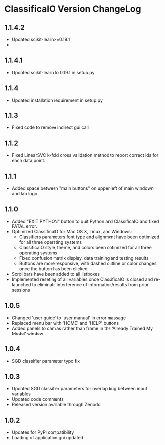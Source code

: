 #  ClassificaIO Version ChangeLog
## 1.1.4.2
* Updated scikit-learn>=0.19.1
* 
## 1.1.4.1
* Updated scikit-learn to 0.19.1 in setup.py
  
## 1.1.4
* Updated installation requirement in setup.py  

## 1.1.3
* Fixed code to remove indirect gui call

## 1.1.2
* Fixed LinearSVC k-fold cross validation method to report correct ids for each data point.

## 1.1.1
* Added space between "main buttons" on upper left of main windown and lab logo

## 1.1.0
* Added "EXIT PYTHON" button to quit Python and ClassificaIO and fixed FATAL error.
* Optimized ClassificaIO for Mac OS X, Linux, and Windows:
    * Classifiers parameters font type and alignment have been optimized for all three operating systems
    * ClassificaIO style, theme, and colors been optimized for all three operating systems
    * Fixed confusion matrix display, data training and testing results
    * Buttons are more responsive, with dashed outline or color changes once the button has been clicked
* Scrollbars have been added to all listboxes
* Implemented reseting of all variables once ClassificaIO is closed and re-launched to eliminate interference of information/results from prior sessions


## 1.0.5
* Changed 'user guide' to 'user manual' in error massage
* Replaced menu bar with 'HOME' and 'HELP' buttons
* Added panels to canvas rather than frame in the ‘Already Trained My Model’ window

## 1.0.4
* SGD classifier parameter typo fix

## 1.0.3
* Updated SGD classifier parameters for overlap bug between input variables
* Updated code comments
* Released version available through Zenodo
## 1.0.2
* Updates for PyPI compatibility
* Loading of application gui updated
